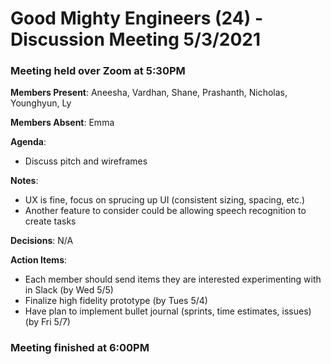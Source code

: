 # Good Mighty Engineers (24) - Discussion Meeting 5/3/2021

### Meeting held over Zoom at 5:30PM

**Members Present**: Aneesha, Vardhan, Shane, Prashanth, Nicholas, Younghyun, Ly

**Members Absent**: Emma

**Agenda**:
- Discuss pitch and wireframes

**Notes**:
- UX is fine, focus on sprucing up UI (consistent sizing, spacing, etc.)
- Another feature to consider could be allowing speech recognition to create tasks

**Decisions**:
N/A

**Action Items**:
- Each member should send items they are interested experimenting with in Slack (by Wed 5/5)
- Finalize high fidelity prototype (by Tues 5/4)
- Have plan to implement bullet journal (sprints, time estimates, issues) (by Fri 5/7)


### Meeting finished at 6:00PM